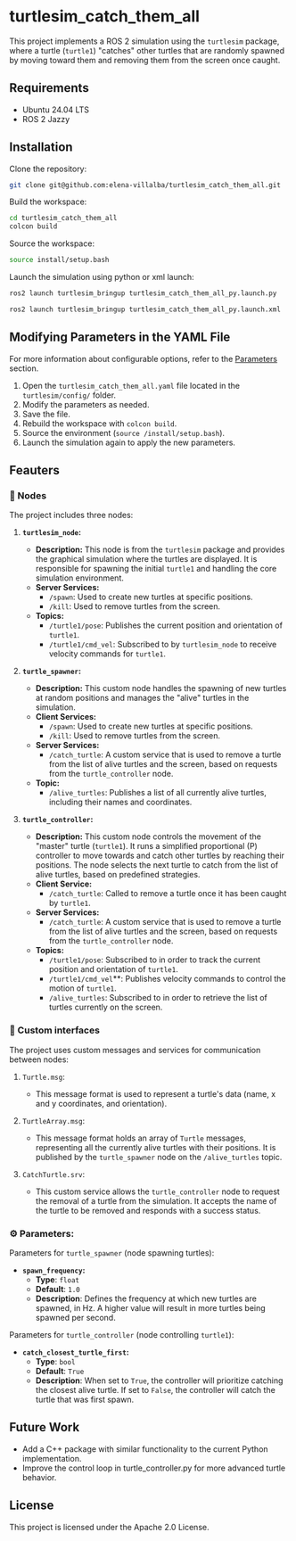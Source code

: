 # turtlesim_catch_them_all
This project implements a ROS 2 simulation using the `turtlesim` package, where a turtle (`turtle1`) "catches" other turtles that are randomly spawned by moving toward them and removing them from the screen once caught.

<!-- ![demo](path/to/your/demo.gif) Replace with the actual path to your GIF -->

## Requirements
- Ubuntu 24.04 LTS
- ROS 2 Jazzy 

## Installation

Clone the repository:

```bash
git clone git@github.com:elena-villalba/turtlesim_catch_them_all.git
```

Build the workspace:

```bash
cd turtlesim_catch_them_all
colcon build
```
Source the workspace:

```bash
source install/setup.bash
```

Launch the simulation using python or xml launch:

```bash
ros2 launch turtlesim_bringup turtlesim_catch_them_all_py.launch.py
```
```bash
ros2 launch turtlesim_bringup turtlesim_catch_them_all_py.launch.xml
```

## Modifying Parameters in the YAML File
For more information about configurable options, refer to the [Parameters](#parameters) section.
1. Open the `turtlesim_catch_them_all.yaml` file located in the `turtlesim/config/` folder.
2. Modify the parameters as needed. 
3. Save the file.
4. Rebuild the workspace with `colcon build`.
5. Source the environment (`source /install/setup.bash`).
6. Launch the simulation again to apply the new parameters.

## Feauters

### 🧠 Nodes

The project includes three nodes:

1. **`turtlesim_node`:** 
    - **Description:** This node is from the `turtlesim` package and provides the graphical simulation where the turtles are displayed. It is responsible for spawning the initial `turtle1` and handling the core simulation environment.
    - **Server Services:** 
        - `/spawn`: Used to create new turtles at specific positions.
        - `/kill`: Used to remove turtles from the screen.
    - **Topics:**
        - `/turtle1/pose`: Publishes the current position and orientation of `turtle1`. 
        - `/turtle1/cmd_vel`: Subscribed to by `turtlesim_node` to receive velocity commands for `turtle1`. 

2. **`turtle_spawner`:** 
    - **Description:** This custom node handles the spawning of new turtles at random positions and manages the "alive" turtles in the simulation. 
    - **Client Services:** 
        - `/spawn`: Used to create new turtles at specific positions.
        - `/kill`: Used to remove turtles from the screen.
    - **Server Services:** 
        - `/catch_turtle`: A custom service that is used to remove a turtle from the list of alive turtles and the screen, based on requests from the `turtle_controller` node.
    - **Topic:**
        - `/alive_turtles`: Publishes a list of all currently alive turtles, including their names and coordinates.

3. **`turtle_controller`:** 
    - **Description:** This custom node controls the movement of the "master" turtle (`turtle1`). It runs a simplified proportional (P) controller to move towards and catch other turtles by reaching their positions. The node selects the next turtle to catch from the list of alive turtles, based on predefined strategies.
    - **Client Service:** 
        - `/catch_turtle`: Called to remove a turtle once it has been caught by `turtle1`. 
    - **Server Services:** 
        - `/catch_turtle`: A custom service that is used to remove a turtle from the list of alive turtles and the screen, based on requests from the `turtle_controller` node.
    - **Topics:**
        - `/turtle1/pose`: Subscribed to in order to track the current position and orientation of `turtle1`.
        - `/turtle1/cmd_vel`**: Publishes velocity commands to control the motion of `turtle1`.
        - `/alive_turtles`: Subscribed to in order to retrieve the list of turtles currently on the screen.

### 💬 Custom interfaces

The project uses custom messages and services for communication between nodes:

1. `Turtle.msg`:
    - This message format is used to represent a turtle's data (name, x and y coordinates, and orientation).
   
2. `TurtleArray.msg`:
    - This message format holds an array of `Turtle` messages, representing all the currently alive turtles with their positions. It is published by the `turtle_spawner` node on the `/alive_turtles` topic.

3. `CatchTurtle.srv`:
    - This custom service allows the `turtle_controller` node to request the removal of a turtle from the simulation. It accepts the name of the turtle to be removed and responds with a success status.

### ⚙️ Parameters:

Parameters for `turtle_spawner` (node spawning turtles):
- **`spawn_frequency`:**
    - **Type**: `float`
    - **Default**: `1.0`
    - **Description**: Defines the frequency at which new turtles are spawned, in Hz. A higher value will result in more turtles being spawned per second.

Parameters for `turtle_controller` (node controlling `turtle1`):
- **`catch_closest_turtle_first`:**
    - **Type**: `bool`
    - **Default**: `True`
    - **Description**: When set to `True`, the controller will prioritize catching the closest alive turtle. If set to `False`, the controller will catch the turtle that was first spawn. 

## Future Work
- Add a C++ package with similar functionality to the current Python implementation.
- Improve the control loop in turtle_controller.py for more advanced turtle behavior.

## License
This project is licensed under the Apache 2.0 License.